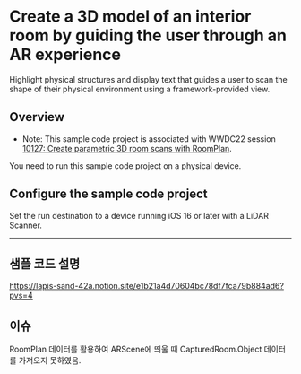 # Create a 3D model of an interior room by guiding the user through an AR experience

Highlight physical structures and display text that guides a user to scan the shape of their physical environment using a framework-provided view.

## Overview

- Note: This sample code project is associated with WWDC22 session [10127: Create parametric 3D room scans with RoomPlan](https://developer.apple.com/wwdc22/10127).

You need to run this sample code project on a physical device.

## Configure the sample code project

Set the run destination to a device running iOS 16 or later with a LiDAR Scanner. 

---

## 샘플 코드 설명
https://lapis-sand-42a.notion.site/e1b21a4d70604bc78df7fca79b884ad6?pvs=4

## 이슈
RoomPlan 데이터를 활용하여 ARScene에 띄울 때 CapturedRoom.Object 데이터를 가져오지 못하였음.

